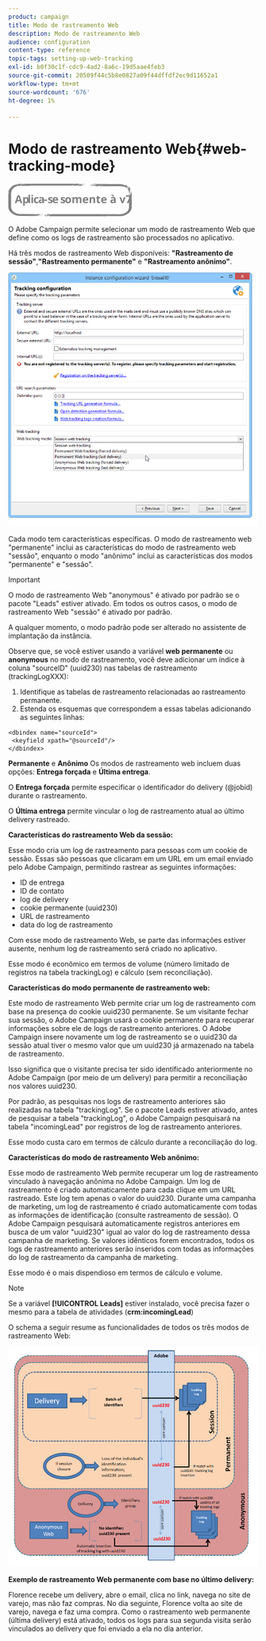 ```yaml
---
product: campaign
title: Modo de rastreamento Web
description: Modo de rastreamento Web
audience: configuration
content-type: reference
topic-tags: setting-up-web-tracking
exl-id: b0f30c1f-cdc9-4ad2-8a6c-19d5aae4feb3
source-git-commit: 20509f44c5b8e0827a09f44dffdf2ec9d11652a1
workflow-type: tm+mt
source-wordcount: '676'
ht-degree: 1%

---
```


# Modo de rastreamento Web{#web-tracking-mode}

![](../../assets/v7-only.svg)

O Adobe Campaign permite selecionar um modo de rastreamento Web que define como os logs de rastreamento são processados no aplicativo.

Há três modos de rastreamento Web disponíveis: **&quot;Rastreamento de sessão&quot;**,**&quot;Rastreamento permanente&quot;** e **&quot;Rastreamento anônimo&quot;**.

![](assets/s_ncs_install_deployment_wiz_tracking_mode.png)

Cada modo tem características específicas. O modo de rastreamento web &quot;permanente&quot; inclui as características do modo de rastreamento web &quot;sessão&quot;, enquanto o modo &quot;anônimo&quot; inclui as características dos modos &quot;permanente&quot; e &quot;sessão&quot;.

>[!IMPORTANT]
>
>O modo de rastreamento Web &quot;anonymous&quot; é ativado por padrão se o pacote &quot;Leads&quot; estiver ativado. Em todos os outros casos, o modo de rastreamento Web &quot;sessão&quot; é ativado por padrão.
>
>A qualquer momento, o modo padrão pode ser alterado no assistente de implantação da instância.

Observe que, se você estiver usando a variável **web permanente** ou **anonymous** no modo de rastreamento, você deve adicionar um índice à coluna &quot;sourceID&quot; (uuid230) nas tabelas de rastreamento (trackingLogXXX):

1. Identifique as tabelas de rastreamento relacionadas ao rastreamento permanente.
1. Estenda os esquemas que correspondem a essas tabelas adicionando as seguintes linhas:

```
<dbindex name="sourceId">
 <keyfield xpath="@sourceId"/>
</dbindex>
```

**Permanente** e **Anônimo** Os modos de rastreamento web incluem duas opções: **Entrega forçada** e **Última entrega**.

O **Entrega forçada** permite especificar o identificador do delivery (@jobid) durante o rastreamento.

O **Última entrega** permite vincular o log de rastreamento atual ao último delivery rastreado.

**Características do rastreamento Web da sessão:**

Esse modo cria um log de rastreamento para pessoas com um cookie de sessão. Essas são pessoas que clicaram em um URL em um email enviado pelo Adobe Campaign, permitindo rastrear as seguintes informações:

* ID de entrega
* ID de contato
* log de delivery
* cookie permanente (uuid230)
* URL de rastreamento
* data do log de rastreamento

Com esse modo de rastreamento Web, se parte das informações estiver ausente, nenhum log de rastreamento será criado no aplicativo.

Esse modo é econômico em termos de volume (número limitado de registros na tabela trackingLog) e cálculo (sem reconciliação).

**Características do modo permanente de rastreamento web:**

Este modo de rastreamento Web permite criar um log de rastreamento com base na presença do cookie uuid230 permanente. Se um visitante fechar sua sessão, o Adobe Campaign usará o cookie permanente para recuperar informações sobre ele de logs de rastreamento anteriores. O Adobe Campaign insere novamente um log de rastreamento se o uuid230 da sessão atual tiver o mesmo valor que um uuid230 já armazenado na tabela de rastreamento.

Isso significa que o visitante precisa ter sido identificado anteriormente no Adobe Campaign (por meio de um delivery) para permitir a reconciliação nos valores uuid230.

Por padrão, as pesquisas nos logs de rastreamento anteriores são realizadas na tabela &quot;trackingLog&quot;. Se o pacote Leads estiver ativado, antes de pesquisar a tabela &quot;trackingLog&quot;, o Adobe Campaign pesquisará na tabela &quot;incomingLead&quot; por registros de log de rastreamento anteriores.

Esse modo custa caro em termos de cálculo durante a reconciliação do log.

**Características do modo de rastreamento Web anônimo:**

Esse modo de rastreamento Web permite recuperar um log de rastreamento vinculado à navegação anônima no Adobe Campaign. Um log de rastreamento é criado automaticamente para cada clique em um URL rastreado. Este log tem apenas o valor do uuid230. Durante uma campanha de marketing, um log de rastreamento é criado automaticamente com todas as informações de identificação (consulte rastreamento de sessão). O Adobe Campaign pesquisará automaticamente registros anteriores em busca de um valor &quot;uuid230&quot; igual ao valor do log de rastreamento dessa campanha de marketing. Se valores idênticos forem encontrados, todos os logs de rastreamento anteriores serão inseridos com todas as informações do log de rastreamento da campanha de marketing.

Esse modo é o mais dispendioso em termos de cálculo e volume.

>[!NOTE]
>
>Se a variável **[!UICONTROL Leads]** estiver instalado, você precisa fazer o mesmo para a tabela de atividades (**crm:incomingLead**)

O schema a seguir resume as funcionalidades de todos os três modos de rastreamento Web:

![](assets/s_ncs_install_deployment_wiz_tracking_schema_mode.png)

**Exemplo de rastreamento Web permanente com base no último delivery:**

Florence recebe um delivery, abre o email, clica no link, navega no site de varejo, mas não faz compras. No dia seguinte, Florence volta ao site de varejo, navega e faz uma compra. Como o rastreamento web permanente (última delivery) está ativado, todos os logs para sua segunda visita serão vinculados ao delivery que foi enviado a ela no dia anterior.
